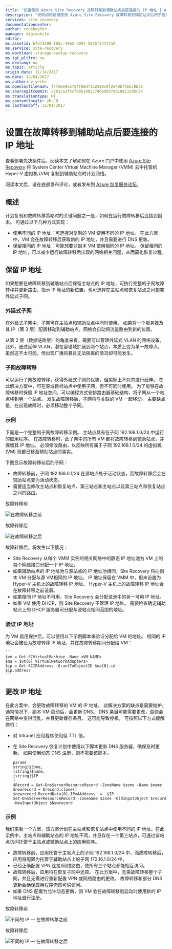 ```yaml
---
title: "设置使用 Azure Site Recovery 故障转移到辅助站点后要连接的 IP 地址 | Azure"
description: "说明如何设置使用 Azure Site Recovery 故障转移到辅助站点后用于连接 VM 的 IP 地址。"
services: site-recovery
documentationcenter: 
author: rockboyfor
manager: digimobile
editor: 
ms.assetid: 67d73590-185c-49b2-a097-597bf54747a9
ms.service: site-recovery
ms.workload: storage-backup-recovery
ms.tgt_pltfrm: na
ms.devlang: na
ms.topic: article
origin.date: 11/14/2017
ms.date: 12/04/2017
ms.author: v-yeche
ms.openlocfilehash: f4fd6e9a2754f08df1b2588c0f2e49b74bbc8ba1
ms.sourcegitcommit: 2291ca1f5cf86b1402c7466d037a610d132dbc34
ms.translationtype: HT
ms.contentlocale: zh-CN
ms.lasthandoff: 12/01/2017
---
```

# <a name="set-up-ip-addressing-to-connect-after-failover-to-a-secondary-site"></a>设置在故障转移到辅助站点后要连接的 IP 地址

查看部署先决条件后，阅读本文了解如何在 Azure 门户中使用 [Azure Site Recovery](site-recovery-overview.md) 将 System Center Virtual Machine Manager (VMM) 云中托管的 Hyper-V 虚拟机 (VM) 复制到辅助站点时计划网络。 

阅读本文后，请在底部发布评论，或者发布到 [Azure 恢复服务论坛](https://social.msdn.microsoft.com/Forums/en-US/home?forum=hypervrecovmgr)。

## <a name="overview"></a>概述

计划复制和故障转移策略时的关键问题之一是，如何在运行故障转移后连接到副本。 可通过以下几种方式实现： 

- 使用不同的 IP 地址：可选择对复制的 VM 使用不同的 IP 地址。 在此方案中，VM 会在故障转移后获取新的 IP 地址，并且需要进行 DNS 更新。
- 保留相同的 IP 地址：可能想要对副本 VM 使用相同的 IP 地址。 保留相同的 IP 地址，可以减少运行故障转移后出现的网络相关问题，从而简化恢复过程。 

## <a name="retaining-ip-addresses"></a>保留 IP 地址

如果想要在故障转移到辅助站点后保留主站点的 IP 地址，可执行完整的子网故障转移并更新路由，指示 IP 地址的新位置，也可选择在主站点和恢复站点之间部署外延式子网。

### <a name="stretched-subnet"></a>外延式子网

在外延式子网中，子网可在主站点和辅助站点中同时使用。 如果将一个服务器及其 IP（第 3 层）配置移动到辅助站点，网络会自动将流量路由到新的位置。 

从第 2 层（数据链路层）的角度来看，需要可以管理外延式 VLAN 的网络设备。 此外，通过延伸 VLAN，潜在容错域扩展到两个站点，本质上变为单一故障点。 虽然这不太可能，但出现广播风暴且无法隔离的情况却可能发生。 

### <a name="subnet-failover"></a>子网故障转移

可以运行子网故障转移，获得外延式子网的优势，但实际上不对其进行延伸。 在此解决方案中，可在源或目标站点中使用子网，但不可同时使用。 为了能够在故障转移时保留 IP 地址空间，可以编程方式安排路由器基础结构，将子网从一个站点移到另一个站点。 发生故障转移后，子网将与关联的 VM 一起移动。 主要缺点是，在出现故障时，必须移动整个子网。

### <a name="example"></a>示例

下面是一个完整的子网故障转移示例。 主站点具有在子网 192.168.1.0/24 中运行的应用程序。 在故障转移时，此子网中的所有 VM 都将故障转移到辅助站点，并保留其 IP 地址。 必须修改路由，以反映所有属于子网 192.168.1.0/24 的虚拟机 (VM) 现都已移至辅助站点的事实。

下图显示故障转移前后的子网：

- 故障转移前，子网 192.168.0.1/24 在源站点处于活动状态，而故障转移后会在辅助站点变为活动状态。
- 需要适当修改主站点和恢复站点、第三站点和主站点以及第三站点和恢复站点之间的路由。

故障转移前

![在故障转移之前](./media/vmm-to-vmm-walkthrough-network/network-design2.png)

故障转移后

![在故障转移之后](./media/vmm-to-vmm-walkthrough-network/network-design3.png)

故障转移后，将发生以下情况：

- Site Recovery 从每个 VMM 实例的相关网络中的静态 IP 地址池为 VM 上的每个网络接口分配一个 IP 地址。
- 如果辅助站点的 IP 地址池与源站点的 IP 地址池相同，Site Recovery 将向副本 VM 分配与源 VM相同的 IP 地址。 IP 地址保留在 VMM 中，但未设置为 Hyper-V 主机上的故障转移 IP 地址。 Hyper-V 主机上的故障转移 IP 地址会在故障转移之前设置。
- 如果相同 IP 地址不可用，Site Recovery 会分配该池中的另一可用 IP 地址。
- 如果 VM 使用 DHCP，则 Site Recovery 不管理 IP 地址。 需要检查确定辅助站点上的 DHCP 服务器可分配与源站点相同范围的地址。

### <a name="validate-the-ip-address"></a>验证 IP 地址

为 VM 启用保护后，可以使用以下示例脚本来验证分配给 VM 的地址。 相同的 IP 地址会被设为故障转移 IP 地址，并在故障转移期间分配给 VM：

    ```
    $vm = Get-SCVirtualMachine -Name <VM_NAME>
    $na = $vm[0].VirtualNetworkAdapters>
    $ip = Get-SCIPAddress -GrantToObjectID $na[0].id
    $ip.address 
    ```

## <a name="changing-ip-addresses"></a>更改 IP 地址

在此方案中，会更改故障转移的 VM 的 IP 地址。 此解决方案的缺点是需要维护。 通常情况下，副本 VM 启动后，会更新 DNS。 DNS 条目可能需要更改，否则会在网络中变得混乱，并且更新缓存条目。 这可能导致停机。 可按照以下方式缓解停机：

- 对 Intranet 应用程序使用低 TTL 值。
- 在 Site Recovery 恢复计划中使用以下脚本更新 DNS 服务器，确保及时更新。 如果使用动态 DNS 注册，则不需要该脚本。

    ```
    param(
    string]$Zone,
    [string]$name,
    [string]$IP
    )
    $Record = Get-DnsServerResourceRecord -ZoneName $zone -Name $name
    $newrecord = $record.clone()
    $newrecord.RecordData[0].IPv4Address  =  $IP
    Set-DnsServerResourceRecord -zonename $zone -OldInputObject $record -NewInputObject $Newrecord
    ```

### <a name="example"></a>示例 

我们来看一个方案，该方案计划在主站点和恢复站点中使用不同的 IP 地址。在此示例中，主站点和辅助站点的 IP 地址不同，并且存在一个第三站点，可通过该站点访问托管于主站点或辅助站点上的应用程序。

- 故障转移前，应用托管于主站点上的子网 192.168.1.0/24 中，而故障转移后，应用将配置为托管于辅助站点上的子网 172.16.1.0/24 中。
- 已经正确配置 VPN 连接/网络路由，使所有三个站点都能相互访问。
- 故障转移后，应用将在恢复子网中还原。 在此方案中，无需故障转移整个子网，并且无需进行重新配置 VPN 或网络路由的更改。 故障转移和部分 DNS 更新会确保应用程序仍然可供访问。
- 如果 DNS 配置为允许动态更新，则 VM 会在故障转移后启动时使用新的 IP 地址自行注册。

故障转移前

![不同的 IP — 在故障转移之前](./media/vmm-to-vmm-walkthrough-network/network-design10.png)

故障转移后

![不同的 IP — 在故障转移之后](./media/vmm-to-vmm-walkthrough-network/network-design11.png)

<!-- Update_Description: update meta properties, wording update -->
